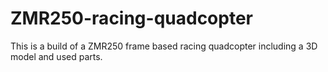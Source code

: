 # ZMR250-racing-quadcopter
This is a build of a ZMR250 frame based racing quadcopter including a 3D model and used parts.
